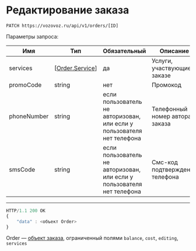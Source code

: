 # Редактирование заказа

`PATCH https://vozovoz.ru/api/v1/orders/[ID]`

Параметры запроса:

Имя | Тип | Обязательный | Описание
--- | --- | ------------ | --------
services | [[Order.Service](orders_object.md#service)] | да | Услуги, участвующие в заказе
promoCode | string | нет | Промокод
phoneNumber | string | если пользователь не авторизован, или если у пользователя нет телефона | Телефонный номер автора заказа
smsCode | string | если пользователь не авторизован, или если у пользователя нет телефона | Смс-код подтверждения телефона

---

```js
HTTP/1.1 200 OK
{
    "data" : <объект Order>
}
```

Order — [объект заказа](orders_object.md), ограниченный полями `balance`, `cost`, `editing`, `services`
